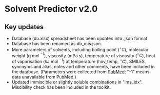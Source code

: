 # Solvent Predictor v2.0

## Key updates
- Database (db.xlsx) spreadsheet has been updated into .json format.
- Database has been renamed as db_mis.json.
- More parameters of solvents, including boiling point ($^{\circ} C$), molecular weight (g mol $^{-1}$),  viscosity (mPa s), temperature of viscosity ($^{\circ} C$), heat of vaporisation (kJ mol $^{-1}$) at temperature (hov_temp, $^{\circ} C$), SMILES, synonyms and alias, notes and other comments, have been included in the database. (Parameters were collected from [PubMed](https://pubchem.ncbi.nlm.nih.gov/); "-1" means data unavailable from PubMed.)
- Updated immiscible or slightly soluble combinations in "ims_idx". Miscibility check has been included in the toolkit.

